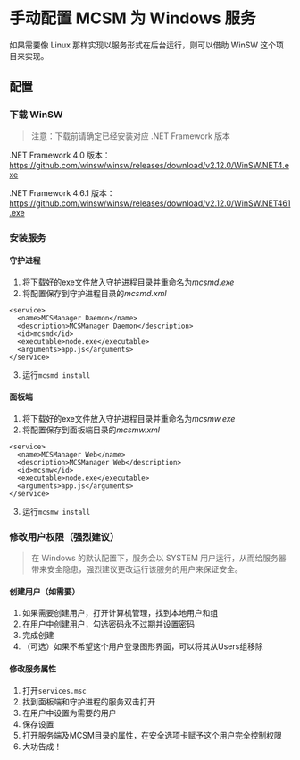 # 手动配置 MCSM 为 Windows 服务

如果需要像 Linux 那样实现以服务形式在后台运行，则可以借助 WinSW 这个项目来实现。

## 配置
### 下载 WinSW

> 注意：下载前请确定已经安装对应 .NET Framework 版本

.NET Framework 4.0 版本：<https://github.com/winsw/winsw/releases/download/v2.12.0/WinSW.NET4.exe>

.NET Framework 4.6.1 版本：<https://github.com/winsw/winsw/releases/download/v2.12.0/WinSW.NET461.exe>

### 安装服务
#### 守护进程
1. 将下载好的exe文件放入守护进程目录并重命名为*mcsmd.exe*
2. 将配置保存到守护进程目录的*mcsmd.xml*
```
<service>
  <name>MCSManager Daemon</name>
  <description>MCSManager Daemon</description>
  <id>mcsmd</id>
  <executable>node.exe</executable>
  <arguments>app.js</arguments>
</service>
```
3. 运行`mcsmd install`
#### 面板端
1. 将下载好的exe文件放入守护进程目录并重命名为*mcsmw.exe*
2. 将配置保存到面板端目录的*mcsmw.xml*
```
<service>
  <name>MCSManager Web</name>
  <description>MCSManager Web</description>
  <id>mcsmw</id>
  <executable>node.exe</executable>
  <arguments>app.js</arguments>
</service>
```
3. 运行`mcsmw install`

### 修改用户权限（强烈建议）

> 在 Windows 的默认配置下，服务会以 SYSTEM 用户运行，从而给服务器带来安全隐患，强烈建议更改运行该服务的用户来保证安全。
> 
#### 创建用户（如需要）
1. 如果需要创建用户，打开计算机管理，找到本地用户和组
2. 在用户中创建用户，勾选密码永不过期并设置密码
3. 完成创建
4. （可选）如果不希望这个用户登录图形界面，可以将其从Users组移除

#### 修改服务属性
1. 打开`services.msc`
2. 找到面板端和守护进程的服务双击打开
3. 在用户中设置为需要的用户
4. 保存设置
5. 打开服务端及MCSM目录的属性，在安全选项卡赋予这个用户完全控制权限
6. 大功告成！
